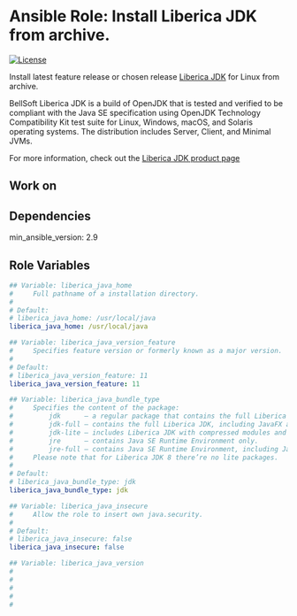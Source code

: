# Ansible Role: Install Liberica JDK from archive.

[![License](https://img.shields.io/badge/License-Apache_2.0-blue.svg)](https://opensource.org/licenses/Apache-2.0)

 Install latest feature release or chosen release [Liberica JDK](https://bell-sw.com/) for Linux from archive.

 BellSoft Liberica JDK is a build of OpenJDK that is tested and verified to be compliant with the Java SE specification using OpenJDK Technology Compatibility Kit test suite for Linux, Windows, macOS, and Solaris operating systems.
 The distribution includes Server, Client, and Minimal JVMs.

 For more information, check out the [Liberica JDK product page](https://bell-sw.com/pages/libericajdk/)

## Work on

## Dependencies

min_ansible_version: 2.9

## Role Variables
```yaml
## Variable: liberica_java_home
#     Full pathname of a installation directory.
#
# Default:
# liberica_java_home: /usr/local/java
liberica_java_home: /usr/local/java

## Variable: liberica_java_version_feature
#     Specifies feature version or formerly known as a major version.
#
# Default:
# liberica_java_version_feature: 11
liberica_java_version_feature: 11

## Variable: liberica_java_bundle_type
#     Specifies the content of the package:
#         jdk      — a regular package that contains the full Liberica JDK, not including JavaFX.
#         jdk-full — contains the full Liberica JDK, including JavaFX and a variety of JVMs for platforms that support it.
#         jdk-lite — includes Liberica JDK with compressed modules and Server VM, without any extra packages.
#         jre      — contains Java SE Runtime Environment only.
#         jre-full — contains Java SE Runtime Environment, including JavaFX.
#     Please note that for Liberica JDK 8 there’re no lite packages.
#
# Default:
# liberica_java_bundle_type: jdk
liberica_java_bundle_type: jdk

## Variable: liberica_java_insecure
#     Allow the role to insert own java.security.
#
# Default:
# liberica_java_insecure: false
liberica_java_insecure: false

## Variable: liberica_java_version
#
#
#
#
#

